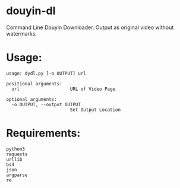 # douyin-dl
Command Line Douyin Downloader. Output as original video without watermarks.

# Usage:
```
usage: dydl.py [-o OUTPUT] url

positional arguments:
  url                   URL of Video Page

optional arguments:
  -o OUTPUT, --output OUTPUT
                        Set Output Location
```

# Requirements:

```
python3
requests
urllib
bs4
json
argparse
re
```
